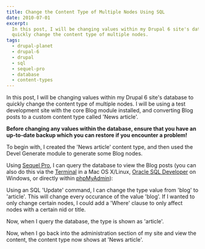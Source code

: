 ```yaml
---
title: Change the Content Type of Multiple Nodes Using SQL
date: 2010-07-01
excerpt:
  In this post, I will be changing values within my Drupal 6 site's database to
  quickly change the content type of multiple nodes.
tags:
  - drupal-planet
  - drupal-6
  - drupal
  - sql
  - sequel-pro
  - database
  - content-types
---
```


In this post, I will be changing values within my Drupal 6 site's database to
quickly change the content type of multiple nodes. I will be using a test
development site with the core Blog module installed, and converting Blog posts
to a custom content type called 'News article'.

**Before changing any values within the database, ensure that you have an
up-to-date backup which you can restore if you encounter a problem!**

To begin with, I created the 'News article' content type, and then used the
Devel Generate module to generate some Blog nodes.

Using [Sequel Pro](http://www.sequelpro.com), I can query the database to view
the Blog posts (you can also do this via the
[Terminal](http://guides.macrumors.com/Terminal) in a Mac OS X/Linux,
[Oracle SQL Developer](http://www.oracle.com/technology/software/products/sql/index.html)
on Windows, or directly within
[phpMyAdmin](http://www.phpmyadmin.net/home_page/index.php)):

Using an SQL 'Update' command, I can change the type value from 'blog' to
'article'. This will change every occurance of the value 'blog'. If I wanted to
only change certain nodes, I could add a 'Where' clause to only affect nodes
with a certain nid or title.

Now, when I query the database, the type is shown as 'article'.

Now, when I go back into the administration section of my site and view the
content, the content type now shows at 'News article'.

